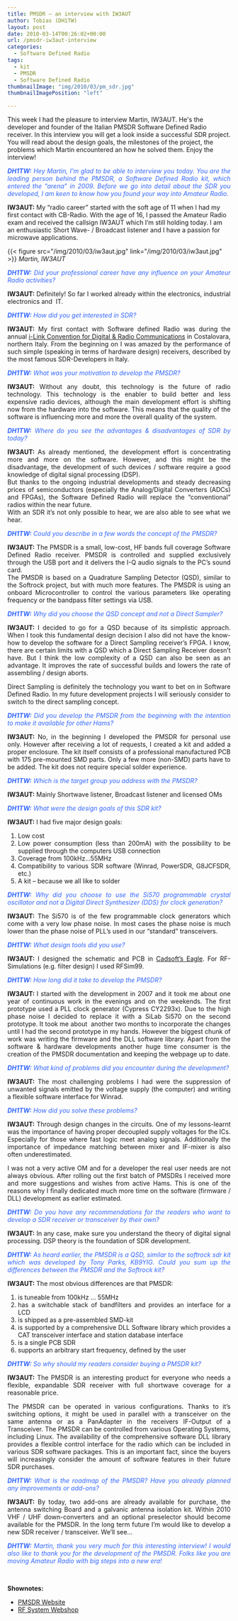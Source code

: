 ```yaml
---
title: PMSDR – an interview with IW3AUT
author: Tobias (DH1TW)
layout: post
date: 2010-03-14T00:26:02+00:00
url: /pmsdr-iw3aut-interview
categories:
  - Software Defined Radio
tags:
  - kit
  - PMSDR
  - Software Defined Radio
thumbnailImage: "img/2010/03/pm_sdr.jpg"
thumbnailImagePosition: "left"

---
```

This week I had the pleasure to interview Martin, IW3AUT. He's the developer and founder of the Italian PMSDR Software Defined Radio receiver. In this interview you will get a look inside a successful SDR project. You will read about the design goals, the milestones of the project, the problems which Martin encountered an how he solved them. Enjoy the interview!
<!--more-->

<p style="text-align: justify;">
  <em><span style="color: #3366ff;"><strong>DH1TW:</strong> Hey Martin, I’m glad to be able to interview you today. You are the leading person behind the PMSDR, a Software Defined Radio kit, which entered the &#8220;arena&#8221; in 2009. Before we go into detail about the SDR you developed, I am keen to know how you found your way into Amateur Radio.</span></em>
</p>

<p style="text-align: justify;">
  <strong> </strong>
</p>

**IW3AUT:** My “radio career” started with the soft age of 11 when I had my first contact with CB-Radio. With the age of 16, I passed the Amateur Radio exam and received the callsign IW3AUT which I&#8217;m still holding today. I am an enthusiastic Short Wave- / Broadcast listener and I have a passion for microwave applications.

{{< figure src="/img/2010/03/iw3aut.jpg" link="/img/2010/03/iw3aut.jpg" >}}
_Martin, IW3AUT_

<p style="text-align: justify;">
  <em><span style="color: #3366ff;"><strong>DH1TW:</strong> Did your professional career have any influence on your Amateur Radio activities?</span></em>
</p>

<p style="text-align: justify;">
  <strong>IW3AUT:</strong> Definitely! So far I worked already within the electronics, industrial electronics and  IT.
</p>

<p style="text-align: justify;">
  <em><span style="color: #3366ff;"><strong>DH1TW:</strong> How did you get interested in SDR?</span></em>
</p>

<p style="text-align: justify;">
  <strong>IW3AUT:</strong> My first contact with Software defined Radio was during the annual <a href="http://www.i-link.it/convegno11.htm">i-Link Convention for Digital & Radio Communications</a> in Costalovara, northern Italy. From the beginning on I was amazed by the performance of such simple (speaking in terms of hardware design) receivers, described by the most famous SDR-Developers in Italy.
</p>

<p style="text-align: justify;">
  <em><span style="color: #3366ff;"><strong>DH1TW:</strong> What was your motivation to develop the PMSDR?</span></em>
</p>

<p style="text-align: justify;">
  <strong>IW3AUT:</strong> Without any doubt, this technology is the future of radio technology. This technology is the enabler to build better and less expensive radio devices, although the main development effort is shifting now from the hardware into the software. This means that the quality of the software is influencing more and more the overall quality of the system.
</p>

<p style="text-align: justify;">
  <em><span style="color: #3366ff;"><strong>DH1TW:</strong> Where do you see the advantages & disadvantages of SDR by today?</span></em>
</p>

<p style="text-align: justify;">
  <strong>IW3AUT:</strong> As already mentioned, the development effort is concentrating more and more on the software. However, and this might be the disadvantage, the development of such devices / software require a good knowledge of digital signal processing (DSP).<br /> But thanks to the ongoing industrial developments and steady decreasing prices of semiconductors (especially the Analog/Digital Converters (ADCs) and FPGAs), the Software Defined Radio will replace the “conventional” radios within the near future.<br /> With an SDR it’s not only possible to hear, we are also able to see what we hear.
</p>

<p style="text-align: justify;">
  <em><span style="color: #3366ff;"><strong>DH1TW:</strong> Could you describe in a few words the concept of the PMSDR?</span></em>
</p>

<p style="text-align: justify;">
  <strong>IW3AUT:</strong> The PMSDR is a small, low-cost, HF bands full coverage Software Defined Radio receiver. PMSDR is controlled and supplied exclusively through the USB port and it delivers the I-Q audio signals to the PC&#8217;s sound card.<br /> The PMSDR is based on a Quadrature Sampling Detector (QSD), similar to the Softrock project, but with much more features. The PMSDR is using an onboard Microcontroller to control the various parameters like operating frequency or the bandpass filter settings via USB.
</p>

<p style="text-align: justify;">
  <em><span style="color: #3366ff;"><strong>DH1TW:</strong> Why did you choose the QSD concept and not a Direct Sampler?</span></em>
</p>

<p style="text-align: justify;">
  <strong>IW3AUT:</strong> I decided to go for a QSD because of its simplistic approach. When I took this fundamental design decision I also did not have the know-how to develop the software for a Direct Sampling receiver’s FPGA. I know, there are certain limits with a QSD which a Direct Sampling Receiver doesn’t have. But I think the low complexity of a QSD can also be seen as an advantage. It improves the rate of successful builds and lowers the rate of assembling / design aborts.
</p>

<p style="text-align: justify;">
  Direct Sampling is definitely the technology you want to bet on in Software Defined Radio. In my future development projects I will seriously consider to switch to the direct sampling concept.
</p>

<p style="text-align: justify;">
  <em><span style="color: #3366ff;"><strong>DH1TW:</strong> Did you develop the PMSDR from the beginning with the intention to make it available for other Hams?</span></em>
</p>

<p style="text-align: justify;">
  <strong>IW3AUT:</strong> No, in the beginning I developed the PMSDR for personal use only. However after receiving a lot of requests, I created a kit and added a proper enclosure. The kit itself consists of a professional manufactured PCB with 175 pre-mounted SMD parts. Only a few more (non-SMD) parts have to be added. The kit does not require special solder experience.
</p>

<p style="text-align: justify;">
  <em><span style="color: #3366ff;"><strong>DH1TW:</strong> Which is the target group you address with the PMSDR?</span></em>
</p>

<p style="text-align: justify;">
  <strong>IW3AUT:</strong> Mainly Shortwave listener, Broadcast listener and licensed OMs
</p>

<p style="text-align: justify;">
  <em><span style="color: #3366ff;"><strong>DH1TW:</strong> What were the design goals of this SDR kit?</span></em>
</p>

<p style="text-align: justify;">
  <strong>IW3AUT:</strong> I had five major design goals:
</p>

<ol style="text-align: justify;">
  <li>
    Low cost
  </li>
  <li>
    Low power consumption (less than 200mA) with the possibility to be supplied through the computers USB connection
  </li>
  <li>
    Coverage from 100kHz…55MHz
  </li>
  <li>
    Compatibility to various SDR software (Winrad, PowerSDR, G8JCFSDR, etc.)
  </li>
  <li>
    A kit – because we all like to solder
  </li>
</ol>

<p style="text-align: justify;">
  <em><span style="color: #3366ff;"><strong>DH1TW:</strong> Why did you choose to use the Si570 programmable crystal oscillator and not a Digital Direct Synthesizer (DDS) for clock generation?</span></em>
</p>

<p style="text-align: justify;">
  <strong>IW3AUT:</strong> The Si570 is of the few programmable clock generators which come with a very low phase noise. In most cases the phase noise is much lower than the phase noise of PLL’s used in our “standard” transceivers.
</p>

<p style="text-align: justify;">
  <em><span style="color: #3366ff;"><strong>DH1TW:</strong> What design tools did you use?</span></em>
</p>

<p style="text-align: justify;">
  <strong>IW3AUT:</strong> I designed the schematic and PCB in <a href="http://www.cadsoft.de/">Cadsoft’s Eagle</a>. For RF-Simulations (e.g. filter design) I used RFSim99.
</p>

<p style="text-align: justify;">
  <em><span style="color: #3366ff;"><strong>DH1TW:</strong> How long did it take to develop the PMSDR?</span></em>
</p>

<p style="text-align: justify;">
  <strong>IW3AUT: </strong>I started with the development in 2007 and it took me about one year of continuous work in the evenings and on the weekends. The first prototype used a PLL clock generator (Cypress CY2293x). Due to the high phase noise I decided to replace it with a SiLab Si570 on the second prototype. It took me about  another two months to incorporate the changes until I had the second prototype in my hands. However the biggest chunk of work was writing the firmware and the DLL software library. Apart from the software & hardware developments another huge time consumer is the creation of the PMSDR documentation and keeping the webpage up to date.
</p>

<p style="text-align: justify;">
  <em><span style="color: #3366ff;"><strong>DH1TW:</strong> What kind of problems did you encounter during the development?</span></em>
</p>

<p style="text-align: justify;">
  <strong>IW3AUT:</strong> The most challenging problems I had were the suppression of unwanted signals emitted by the voltage supply (the computer) and writing a flexible software interface for Winrad.
</p>

<p style="text-align: justify;">
  <em><span style="color: #3366ff;"><strong>DH1TW:</strong> How did you solve these problems?</span></em>
</p>

<p style="text-align: justify;">
  <strong>IW3AUT:</strong> Through design changes in the circuits. One of my lessons-learnt was the importance of having proper decoupled supply voltages for the ICs. Especially for those where fast logic meet analog signals. Additionally the importance of impedance matching between mixer and IF-mixer is also often underestimated.
</p>

<p style="text-align: justify;">
  I was not a very active OM and for a developer the real user needs are not always obvious. After rolling out the first batch of PMSDRs I received more and more suggestions and wishes from active Hams. This is one of the reasons why I finally dedicated much more time on the software (firmware / DLL) development as earlier estimated.
</p>

<p style="text-align: justify;">
  <em><span style="color: #3366ff;"><strong>DH1TW:</strong> Do you have any recommendations for the readers who want to develop a SDR receiver or transceiver by their own?</span></em>
</p>

<p style="text-align: justify;">
  <strong>IW3AUT:</strong> In any case, make sure you understand the theory of digital signal processing. DSP theory is the foundation of SDR development.
</p>

<p style="text-align: justify;">
  <em><span style="color: #3366ff;"><strong>DH1TW:</strong> As heard earlier, the PMSDR is a QSD, similar to the softrock sdr kit which was developed by Tony Parks, KB9YIG. Could you sum up the differences between the PMSDR and the Softrock kit?</span></em>
</p>

<p style="text-align: justify;">
  <strong>IW3AUT:</strong> The most obvious differences are that PMSDR:
</p>

<ol style="text-align: justify;">
  <li>
    is tuneable from 100kHz … 55MHz
  </li>
  <li>
    has a switchable stack of bandfilters and provides an interface for a LCD
  </li>
  <li>
    is shipped as a pre-assembled SMD-kit
  </li>
  <li>
    is supported by a comprehensive DLL Software library which provides a CAT transceiver interface and station database interface
  </li>
  <li>
    is a single PCB SDR
  </li>
  <li>
    supports an arbitrary start frequency, defined by the user
  </li>
</ol>

<p style="text-align: justify;">
  <em><span style="color: #3366ff;"><strong>DH1TW:</strong> So why should my readers consider buying a PMSDR kit?</span></em>
</p>

<p style="text-align: justify;">
  <strong>IW3AUT:</strong> The PMSDR is an interesting product for everyone who needs a flexible, expandable SDR receiver with full shortwave coverage for a reasonable price.
</p>

<p style="text-align: justify;">
  The PMSDR can be operated in various configurations. Thanks to it’s switching options, it might be used in parallel with a transceiver on the same antenna or as a PanAdapter in the receivers IF-Output of a Transceiver. The PMSDR can be controlled from various Operating Systems, including Linux. The availability of the comprehensive software DLL library provides a flexible control interface for the radio which can be included in various SDR software packages. This is an important fact, since the buyers will increasingly consider the amount of software features in their future SDR purchases.
</p>

<p style="text-align: justify;">
  <em><span style="color: #3366ff;"><strong>DH1TW:</strong> What is the roadmap of the PMSDR? Have you already planned any improvements or add-ons?</span></em>
</p>

<p style="text-align: justify;">
  <strong>IW3AUT:</strong> By today, two add-ons are already available for purchase, the antenna switching Board and a galvanic antenna isolation kit. Within 2010 VHF / UHF down-converters and an optional preselector should become available for the PMSDR. In the long term future I’m would like to develop a new SDR receiver / transceiver. We’ll see…
</p>

<p style="text-align: justify;">
  <em><span style="color: #3366ff;"><strong>DH1TW:</strong> Martin, thank you very much for this interesting interview! I would also like to thank you for the development of the PMSDR. Folks like you are moving Amateur Radio with big steps into a new era!</span></em>
</p>

<p style="text-align: justify;">
  <br class="spacer_" />
</p>

<p style="text-align: justify;">
  <strong>Shownotes:</strong>
</p>

<ul style="text-align: justify;">
  <li>
    <a href="http://www.iw3aut.altervista.org/">PMSDR Website</a>
  </li>
  <li>
    <a href="http://www.rfsystem.it/shop/">RF System Webshop</a>
  </li>
</ul>